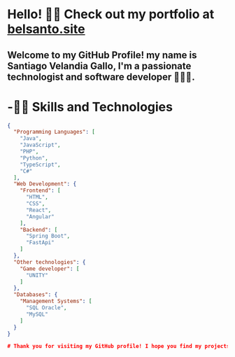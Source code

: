 <!--
**BelsantoUQ/BelsantoUQ** is a ✨ _special_ ✨ repository because its `README.md` (this file) appears on your GitHub profile.

Here are some ideas to get you started:

- 🔭 I’m currently working on ...
- 🌱 I’m currently learning ...
- 👯 I’m looking to collaborate on ...
- 🤔 I’m looking for help with ...
- 💬 Ask me about ...
- 📫 How to reach me: ...
- 😄 Pronouns: ...
- ⚡ Fun fact: ...

Proyectos Destacados
[Proyecto 1](enlace al proyecto 1): Descripción breve del proyecto y su importancia.
[Proyecto 2](enlace al proyecto 2): Descripción breve del proyecto y su impacto.
[Proyecto 3](enlace al proyecto 3): Descripción breve del proyecto y sus resultados.
-->

# Hello! 👋😄 Check out my portfolio at [belsanto.site](https://belsanto.site/)

## Welcome to my GitHub Profile! my name is Santiago Velandia Gallo, I'm a passionate technologist and software developer 🌿👩‍💻.

# -👨‍💼 Skills and Technologies
```json
{
  "Programming Languages": [
    "Java",
    "JavaScript",
    "PHP",
    "Python",
    "TypeScript",
    "C#"
  ],
  "Web Development": {
    "Frontend": [
      "HTML",
      "CSS",
      "React",
      "Angular"
    ],
    "Backend": [
      "Spring Boot",
      "FastApi"
    ]
  },
  "Other technologies": {
    "Game developer": [
      "UNITY"
    ]
  },
  "Databases": {
    "Management Systems": [
      "SQL Oracle",
      "MySQL"
    ]
  }
}

# Thank you for visiting my GitHub profile! I hope you find my projects interesting and/or useful. 😬
